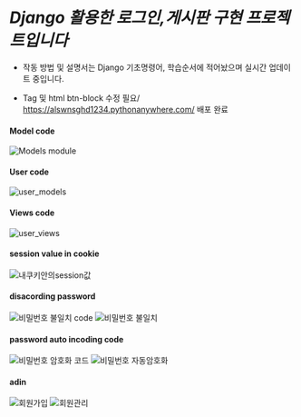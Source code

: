 # *Django 활용한 로그인,게시판 구현 프로젝트입니다*

- 작동 방법 및 설명서는 Django 기초명령어, 학습순서에 적어놨으며 실시간 업데이트 중입니다.
	
- Tag 및 html btn-block 수정 필요/ https://alswnsghd1234.pythonanywhere.com/ 배포 완료

#### Model code
![Models module](https://user-images.githubusercontent.com/93077011/156038472-03136303-7175-4b54-8d1d-bc1228b36492.png)

#### User code
![user_models](https://user-images.githubusercontent.com/93077011/156038519-a9c15636-a6e3-488f-a5e4-e433e1b071e2.png)

#### Views code
![user_views](https://user-images.githubusercontent.com/93077011/156038548-75916389-c899-462a-893e-02b64b745f3c.png)

#### session value in cookie
![내쿠키안의session값](https://user-images.githubusercontent.com/93077011/156038624-bf7fd0f7-bbc7-499c-ade4-5fb70fc578ca.png)

#### disacording password

![비밀번호 불일치 code](https://user-images.githubusercontent.com/93077011/156038705-5c6bfe80-8151-42c9-9347-cab58ae9567e.png)
![비밀번호 불일치](https://user-images.githubusercontent.com/93077011/156038710-0d3e4abf-bf0e-4ad5-8375-6a8f4a45f187.png)

#### password auto incoding code
![비밀번호 암호화 코드](https://user-images.githubusercontent.com/93077011/156038750-2479824b-89eb-46a0-b5ce-79edfae01035.png)
![비밀번호 자동암호화](https://user-images.githubusercontent.com/93077011/156038758-64ec4108-02a2-480b-a3a1-4812eaeb9fa2.png)
#### adin
![회원가입](https://user-images.githubusercontent.com/93077011/156038822-5f2f5e10-6647-464a-af0f-b6616d9ab9a0.png)
![회원관리](https://user-images.githubusercontent.com/93077011/156038824-ad2e1718-d5ac-4a23-a696-51cc60496feb.png)
